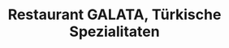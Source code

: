 ---
title: "Restaurant GALATA, Türkische Spezialitaten"
url: /singen-hohentwiel/restaurant-galata-tuerkische-spezialitaten/
---